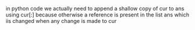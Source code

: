 in python code we actually need to append a shallow copy of cur to ans using cur[:] because otherwise a reference is present in the list ans which iis changed when any change is made to cur
